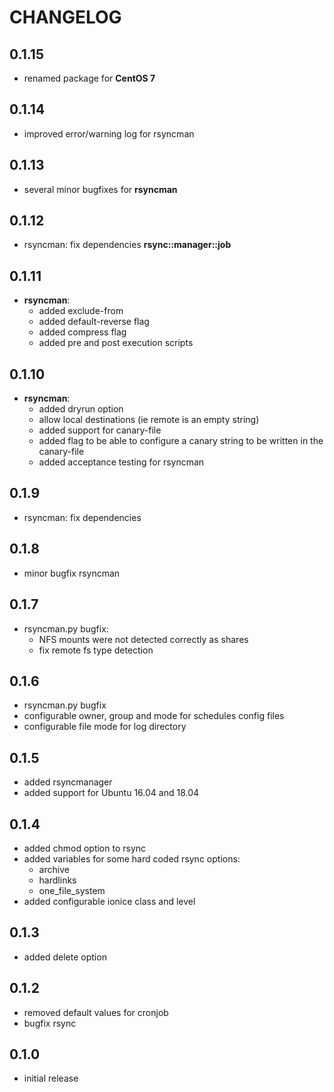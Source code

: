 # CHANGELOG

## 0.1.15

* renamed package for **CentOS 7**

## 0.1.14

* improved error/warning log for rsyncman

## 0.1.13

* several minor bugfixes for **rsyncman**

## 0.1.12

* rsyncman: fix dependencies **rsync::manager::job**

## 0.1.11

* **rsyncman**:
  - added exclude-from
  - added default-reverse flag
  - added compress flag
  - added pre and post execution scripts

## 0.1.10

* **rsyncman**:
  * added dryrun option
  * allow local destinations (ie remote is an empty string)
  * added support for canary-file
  * added flag to be able to configure a canary string to be written in the canary-file
  * added acceptance testing for rsyncman

## 0.1.9

* rsyncman: fix dependencies

## 0.1.8

* minor bugfix rsyncman

## 0.1.7

* rsyncman.py bugfix:
  - NFS mounts were not detected correctly as shares
  - fix remote fs type detection

## 0.1.6

* rsyncman.py bugfix
* configurable owner, group and mode for schedules config files
* configurable file mode for log directory

## 0.1.5

* added rsyncmanager
* added support for Ubuntu 16.04 and 18.04

## 0.1.4

* added chmod option to rsync
* added variables for some hard coded rsync options:
  * archive
  * hardlinks
  * one_file_system
* added configurable ionice class and level

## 0.1.3

* added delete option

## 0.1.2

* removed default values for cronjob
* bugfix rsync

## 0.1.0

* initial release
